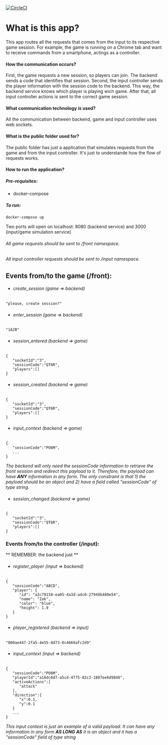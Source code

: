 [![CircleCI](https://circleci.com/gh/animated-robot/backend.svg?style=shield)](https://circleci.com/gh/animated-robot/backend)

# What is this app?

This app routes all the requests that comes from the input to its respective game session. 
For example, the game is running on a Chrome tab and want to receive commands from a smartphone, actings as a controller.

#### How the communication occurs?

First, the game requests a new session, so players can join. The backend sends a code that identifies that session.
Second, the input controller sends the player information with the session code to the backend. This way, the backend service knows which player is playing wich game.
After that, all input controller actions is sent to the correct game session.

#### What communication technology is used?

All the communication between backend, game and input controller uses web sockets.

#### What is the public folder used for?

The public folder has just a application that simulates requests from the game and from the input controller. It's just to understande how the flow of requests works.


#### How to run the application?
##### Pre-requisites:
  - docker-compose

##### To run:
 
```
docker-compose up
```

Two ports will open on localhost: 8080 (backend service) and 3000 (input/game simulation service)


###### All game requests should be sent to /front namespace.
###### All input controller requests should be sent to /input namespace.


## Events from/to the game (/front):

- ###### create_session (game => backend)
```
"please, create session?"
```

- ###### enter_session (game => backend)
```
"1A2B"
```

- ###### session_entered (backend => game)
```
{ 
   "socketId":"3",
   "sessionCode":"QT6R",
   "players":[]
}
```

- ###### session_created (backend => game)
```
{ 
   "socketId":"3",
   "sessionCode":"QT6R",
   "players":[]
}
```

- ###### input_context (backend => game)
```
{ 
   "sessionCode":"PO6M",
   ...
}
```
*The backend will only need the sessionCode information to retrieve the front session and redirect this payload to it. Therefore, the payload can have **ANY** information in any form. The only constraint is that 1) the payload should be an object and 2) have a field called "sessionCode" of type string.*

- ###### session_changed (backend => game)
```
{ 
   "socketId":"3",
   "sessionCode":"QT6R",
   "players":[]
}
``` 

### Events from/to the controller (/input):

** REMEMBER: the backend just **

- ###### register_player (input => backend)
```
{ 
   "sessionCode":"ABCD",
   "player": {
      "id": "a2c79158-ea05-4a3d-adc0-27948b480e54",
      "name": "Zak",
      "color": "blue",
      "height": 1.9
   }
}
```

- ###### player_registered (backend => input)
```
"080ae447-2fa5-4e55-8d73-0c4669afc2d9"
```

- ###### input_context (input => backend)
```
{ 
   "sessionCode":"PO6M",
   "playerId":"a16dc6d7-a5cd-4775-82c2-1807ee6d9846",
   "activeActions":[ 
      "attack"
   ],
   "direction":{ 
      "x":0.1,
      "y":0.1
   }
   ...
}
```

*This input context is just an example of a valid payload. It can have any information in any form **AS LONG AS** it is an object and it has a "sessionCode" field of type string*
